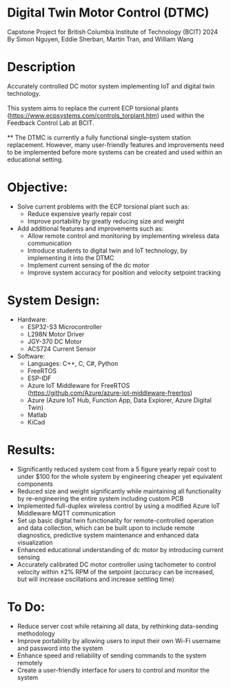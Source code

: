 # Digital Twin Motor Control (DTMC)
Capstone Project for British Columbia Institute of Technology (BCIT) 2024\
By Simon Nguyen, Eddie Sherban, Martin Tran, and  William Wang

# Description
Accurately controlled DC motor system implementing IoT and digital twin technology.\
\
This system aims to replace the current ECP torsional plants (https://www.ecpsystems.com/controls_torplant.htm) used within the Feedback Control Lab at BCIT.\
\
** The DTMC is currently a fully functional single-system station replacement. However, many user-friendly features and improvements need to be implemented before more systems can be created and used within an educational setting.

# Objective:
* Solve current problems with the ECP torsional plant such as:
  * Reduce expensive yearly repair cost
  * Improve portability by greatly reducing size and weight
* Add additional features and improvements such as:
  * Allow remote control and monitoring by implementing wireless data communication
  * Introduce students to digital twin and IoT technology, by implementing it into the DTMC
  * Implement current sensing of the dc motor
  * Improve system accuracy for position and velocity setpoint tracking

# System Design:
* Hardware:
  * ESP32-S3 Microcontroller
  * L298N Motor Driver
  * JGY-370 DC Motor
  * ACS724 Current Sensor
* Software:
  * Languages: C++, C, C#, Python
  * FreeRTOS
  * ESP-IDF
  * Azure IoT Middleware for FreeRTOS (https://github.com/Azure/azure-iot-middleware-freertos)
  * Azure (Azure IoT Hub, Function App, Data Explorer, Azure Digital Twin)
  * Matlab
  * KiCad

# Results:
* Significantly reduced system cost from a 5 figure yearly repair cost to under $100 for the whole system by engineering cheaper yet equivalent components
* Reduced size and weight significantly while maintaining all functionality by re-engineering the entire system including custom PCB
* Implemented full-duplex wireless control by using a modified Azure IoT Middleware MQTT communication
* Set up basic digital twin functionality for remote-controlled operation and data collection, which can be built upon to include remote diagnostics, predictive system maintenance and enhanced data visualization
* Enhanced educational understanding of dc motor by introducing current sensing
* Accurately calibrated DC motor controller using tachometer to control velocity within ±2% RPM of the setpoint (accuracy can be increased, but will increase oscillations and increase settling time)

# To Do:
* Reduce server cost while retaining all data, by rethinking data-sending methodology
* Improve portability by allowing users to input their own Wi-Fi username and password into the system
* Enhance speed and reliability of sending commands to the system remotely
* Create a user-friendly interface for users to control and monitor the system
